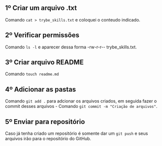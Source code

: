 
## 1º Criar um arquivo .txt
 Comando `cat > trybe_skills.txt` e coloquei o conteudo indicado.
 
## 2º Verificar permissões
 Comando `ls -l` e aparecer dessa forma -rw-r-r-- trybe_skills.txt.
 
## 3º Criar arquivo README
 Comando `touch readme.md` 
 
## 4º Adicionar as pastas
 Comando `git add .` para adcionar os arquivos criados, em seguida fazer o commit desses arquivos - Comando `git commit -m "Criação de arquivos"`.
 
## 5º Enviar para repositório
 Caso já tenha criado um repositório é somente dar um `git push` e seus arquivos irão para o repositório do GitHub.
  
